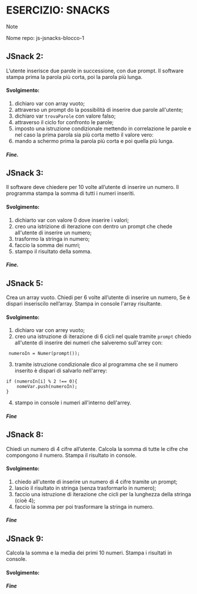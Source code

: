 # ESERCIZIO: SNACKS

>[!NOTE]
>
> Nome repo: js-jsnacks-blocco-1

## JSnack 2:
L’utente inserisce due parole in successione, con due prompt.
Il software stampa prima la parola più corta, poi la parola più lunga.

#### Svolgimento:
1. dichiaro var con array vuoto;
2. attraverso un prompt do la possibilità di inserire due parole all'utente;
3. dichiaro var `trovaParole` con valore falso;
4. attraverso il ciclo for confronto le parole;
5. imposto una istruzione condizionale mettendo in correlazione le parole e nel caso la prima parola sia più corta metto il valore vero:
6. mando a schermo prima la parola più corta e poi quella più lunga.

##### Fine.

## JSnack 3:
Il software deve chiedere per 10 volte all’utente di inserire un numero.
Il programma stampa la somma di tutti i numeri inseriti.

#### Svolgimento:
1. dichiarto var con valore 0 dove inserire i valori;
2. creo una istrizione di iterazione con dentro un prompt che chede all'utente di inserire un numero;
3. trasformo la stringa in numero;
4. faccio la somma dei numri;
5. stampo il risultato della somma.

##### Fine.

## JSnack 5:
Crea un array vuoto.
Chiedi per 6 volte all’utente di inserire un numero,
Se è dispari inseriscilo nell’array.
Stampa in console l'array risultante.

#### Svolgimento:
1. dichiaro var con arrey vuoto;
2. creo una istruzione di iterazione di 6 cicli nel quale tramite `prompt` chiedo all'utente di inserire dei numeri che salveremo sull'arrey con:
```
 numeroIn = Numer(prompt());
```
3. tramite istruzione condizionale dico al programma che se il numero inserito è dispari di salvarlo nell'arrey:
```
if (numeroIn[i] % 2 !== 0){
    nomeVar.push(numeroIn);
}
```
4. stampo in console i numeri all'interno dell'arrey.

##### Fine

## JSnack 8:
Chiedi un numero di 4 cifre all’utente.
Calcola la somma di tutte le cifre che compongono il numero.
Stampa il risultato in console.

#### Svolgimento:
1. chiedo all'utente di inserire un numero di 4 cifre tramite un prompt;
2. lascio il risultato in stringa (senza trasformarlo in numero);
3. faccio una istruzione di iterazione che cicli per la lunghezza della stringa (cioè 4);
4. faccio la somma per poi trasformare la stringa in numero.


##### Fine
## JSnack 9:
Calcola la somma e la media dei primi 10 numeri.
Stampa i risultati in console.

#### Svolgimento:


##### Fine


